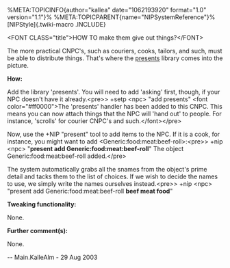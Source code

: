 %META:TOPICINFO{author=\"kallea\" date=\"1062193920\" format=\"1.0\"
version=\"1.1\"}% %META:TOPICPARENT{name=\"NIPSystemReference\"}%
[NIPStyle]{.twiki-macro .INCLUDE}

\<FONT CLASS=\"title\"\>HOW TO make them give out things?\</FONT\>

The more practical CNPC\'s, such as couriers, cooks, tailors, and such,
must be able to distribute things. That\'s where the
[presents](NIPLibRefPresents) library comes into the picture.

**How:**

Add the library \'presents\'. You will need to add \'asking\' first,
though, if your NPC doesn\'t have it already.\<pre\>\> +setp \<npc\>
\"add presents\" \<font color=\"\#ff0000\"\>The \'presents\' handler has
been added to this CNPC. This means you can now attach things that the
NPC will \'hand out\' to people. For instance, \'scrolls\' for courier
CNPC\'s and such.\</font\>\</pre\>

Now, use the +NIP \"present\" tool to add items to the NPC. If it is a
cook, for instance, you might want to add
\<Generic:food:meat:beef-roll\>:\<pre\>\> +nip \<npc\> \"**present add
Generic:food:meat:beef-roll**\" The object Generic:food:meat:beef-roll
added.\</pre\>

The system automatically grabs all the snames from the object\'s prime
detail and tacks them to the list of choices. If we wish to decide the
names to use, we simply write the names ourselves instead.\<pre\>\> +nip
\<npc\> \"present add Generic:food:meat:beef-roll **beef meat food**\"

**Tweaking functionality:**

None.

**Further comment(s):**

None.

\-- Main.KalleAlm - 29 Aug 2003
